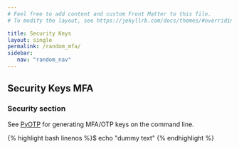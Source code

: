 ```yaml
---
# Feel free to add content and custom Front Matter to this file.
# To modify the layout, see https://jekyllrb.com/docs/themes/#overriding-theme-defaults

title: Security Keys
layout: single
permalink: /random_mfa/
sidebar:
   nav: "random_nav"
---
```


## Security Keys MFA 
### Security section 
See [PyOTP](https://pyauth.github.io/pyotp/) for generating MFA/OTP keys on the command line.

{% highlight bash linenos %}$ echo "dummy text" {% endhighlight %}
